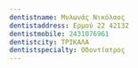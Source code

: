 ```yaml
---
dentistname: Μυλωνάς Νικόλαος
dentistaddress: Ερμού 22 42132
dentistmobile: 2431076961
dentistcity: ΤΡΙΚΑΛΑ
dentistspecialty: Οδοντίατρος
---
```

